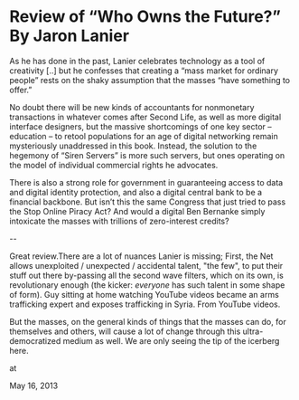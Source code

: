 # Review of “Who Owns the Future?” By Jaron Lanier
As he has done in the past, Lanier celebrates technology as a tool of
 creativity [..] but he 
confesses that creating a “mass market for ordinary people” rests on the
 shaky assumption that the masses “have something to offer.”

No doubt there will be new kinds of accountants for nonmonetary 
transactions in whatever comes after Second Life, as well as more 
digital interface designers, but the massive shortcomings of one key 
sector – education – to retool populations for an age of digital 
networking remain mysteriously unaddressed in this book. Instead, the 
solution to the hegemony of “Siren Servers” is more such servers, but 
ones operating on the model of individual commercial rights he 
advocates.

There is also a strong role for government in guaranteeing access to 
data and digital identity protection, and also a digital central bank to
 be a financial backbone. But isn’t this the same Congress that just 
tried to pass the Stop Online Piracy Act? And would a digital Ben 
Bernanke simply intoxicate the masses with trillions of zero-interest 
credits?

--

Great review.There are a lot of nuances Lanier is missing; First, the Net allows unexploited / unexpected / accidental talent, "the few", to put their stuff out there by-passing all the second wave filters, which on its own, is revolutionary enough (the kicker: _everyone_ has such talent in some shape of form). Guy sitting at home watching YouTube videos became an arms trafficking expert and exposes trafficking in Syria. From YouTube videos.

But the masses, on the general kinds of things that the masses can do, for themselves and others, will cause a lot of change through this ultra-democratized medium as well. We are only seeing the tip of the icerberg here. 








at

May 16, 2013















